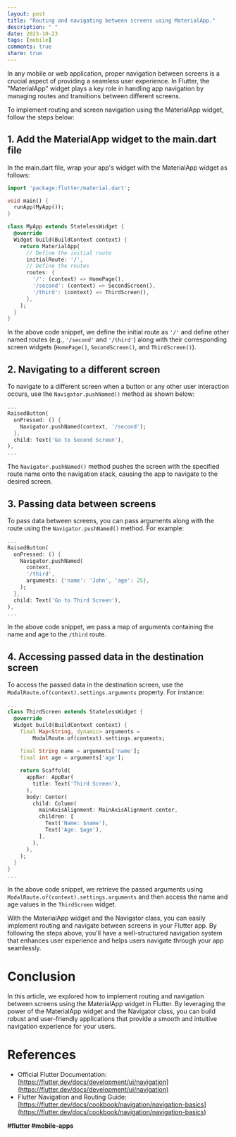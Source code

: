 ```yaml
---
layout: post
title: "Routing and navigating between screens using MaterialApp."
description: " "
date: 2023-10-23
tags: [mobile]
comments: true
share: true
---
```


In any mobile or web application, proper navigation between screens is a crucial aspect of providing a seamless user experience. In Flutter, the "MaterialApp" widget plays a key role in handling app navigation by managing routes and transitions between different screens.

To implement routing and screen navigation using the MaterialApp widget, follow the steps below:

## 1. Add the MaterialApp widget to the main.dart file

In the main.dart file, wrap your app's widget with the MaterialApp widget as follows:

```dart
import 'package:flutter/material.dart';

void main() {
  runApp(MyApp());
}

class MyApp extends StatelessWidget {
  @override
  Widget build(BuildContext context) {
    return MaterialApp(
      // Define the initial route
      initialRoute: '/',
      // Define the routes
      routes: {
        '/': (context) => HomePage(),
        '/second': (context) => SecondScreen(),
        '/third': (context) => ThirdScreen(),
      },
    );
  }
}
```

In the above code snippet, we define the initial route as `'/'` and define other named routes (e.g., `'/second'` and `'/third'`) along with their corresponding screen widgets (`HomePage()`, `SecondScreen()`, and `ThirdScreen()`).

## 2. Navigating to a different screen

To navigate to a different screen when a button or any other user interaction occurs, use the `Navigator.pushNamed()` method as shown below:

```dart
...
RaisedButton(
  onPressed: () {
    Navigator.pushNamed(context, '/second');
  },
  child: Text('Go to Second Screen'),
),
...
```

The `Navigator.pushNamed()` method pushes the screen with the specified route name onto the navigation stack, causing the app to navigate to the desired screen.

## 3. Passing data between screens

To pass data between screens, you can pass arguments along with the route using the `Navigator.pushNamed()` method. For example:

```dart
...
RaisedButton(
  onPressed: () {
    Navigator.pushNamed(
      context,
      '/third',
      arguments: {'name': 'John', 'age': 25},
    );
  },
  child: Text('Go to Third Screen'),
),
...
```

In the above code snippet, we pass a map of arguments containing the name and age to the `/third` route.

## 4. Accessing passed data in the destination screen

To access the passed data in the destination screen, use the `ModalRoute.of(context).settings.arguments` property. For instance:

```dart
...
class ThirdScreen extends StatelessWidget {
  @override
  Widget build(BuildContext context) {
    final Map<String, dynamic> arguments =
        ModalRoute.of(context).settings.arguments;
    
    final String name = arguments['name'];
    final int age = arguments['age'];

    return Scaffold(
      appBar: AppBar(
        title: Text('Third Screen'),
      ),
      body: Center(
        child: Column(
          mainAxisAlignment: MainAxisAlignment.center,
          children: [
            Text('Name: $name'),
            Text('Age: $age'),
          ],
        ),
      ),
    );
  }
}
...
```

In the above code snippet, we retrieve the passed arguments using `ModalRoute.of(context).settings.arguments` and then access the name and age values in the `ThirdScreen` widget.

With the MaterialApp widget and the Navigator class, you can easily implement routing and navigate between screens in your Flutter app. By following the steps above, you'll have a well-structured navigation system that enhances user experience and helps users navigate through your app seamlessly.

# Conclusion

In this article, we explored how to implement routing and navigation between screens using the MaterialApp widget in Flutter. By leveraging the power of the MaterialApp widget and the Navigator class, you can build robust and user-friendly applications that provide a smooth and intuitive navigation experience for your users.

# References
- Official Flutter Documentation: [https://flutter.dev/docs/development/ui/navigation](https://flutter.dev/docs/development/ui/navigation)
- Flutter Navigation and Routing Guide: [https://flutter.dev/docs/cookbook/navigation/navigation-basics](https://flutter.dev/docs/cookbook/navigation/navigation-basics)

**#flutter #mobile-apps**